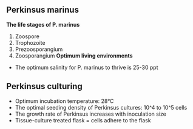 ## Perkinsus marinus
**The life stages of P. marinus**
1. Zoospore
2. Trophozoite
3. Prezoosporangium
4. Zoosporangium
**Optimum living environments** 
- The optimum salinity for P. marinus to thrive is 25-30 ppt


## Perkinsus culturing 
- Optimum incubation temperature: 28°C
- The optimal seeding density of Perkinsus cultures: 10^4 to 10^5 cells
- The growth rate of Perkinsus increases with inoculation size 
- Tissue-culture treated flask = cells adhere to the flask 
